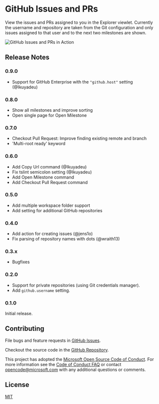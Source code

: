 # GitHub Issues and PRs

View the issues and PRs assigned to you in the Explorer viewlet. Currently the username and repository are taken from the Git configuration and only issues assigned to that user and to the next two milestones are shown.

![GitHub Issues and PRs in Action](images/in_action.gif)

## Release Notes

### 0.9.0

- Support for GitHub Enterprise with the `"github.host"` setting (@Ikuyadeu)

### 0.8.0

- Show all milestones and improve sorting
- Open single page for Open Milestone

### 0.7.0

- Checkout Pull Request: Improve finding existing remote and branch
- 'Multi-root ready' keyword

### 0.6.0

- Add Copy Url command (@Ikuyadeu)
- Fix tslint semicolon setting (@Ikuyadeu)
- Add Open Milestone command
- Add Checkout Pull Request command

### 0.5.0

- Add multiple workspace folder support
- Add setting for additional GitHub repositories

### 0.4.0

- Add action for creating issues (@jens1o)
- Fix parsing of repository names with dots (@wraith13)

### 0.3.x

- Bugfixes

### 0.2.0

- Support for private repositories (using Git credentials manager).
- Add `github.username` setting.

### 0.1.0

Initial release.

## Contributing

File bugs and feature requests in [GitHub Issues](https://github.com/Microsoft/vscode-github-issues-prs/issues).

Checkout the source code in the [GitHub Repository](https://github.com/Microsoft/vscode-github-issues-prs).

This project has adopted the [Microsoft Open Source Code of Conduct](https://opensource.microsoft.com/codeofconduct/). For more information see the [Code of Conduct FAQ](https://opensource.microsoft.com/codeofconduct/faq/) or contact [opencode@microsoft.com](mailto:opencode@microsoft.com) with any additional questions or comments.

## License
[MIT](LICENSE)
